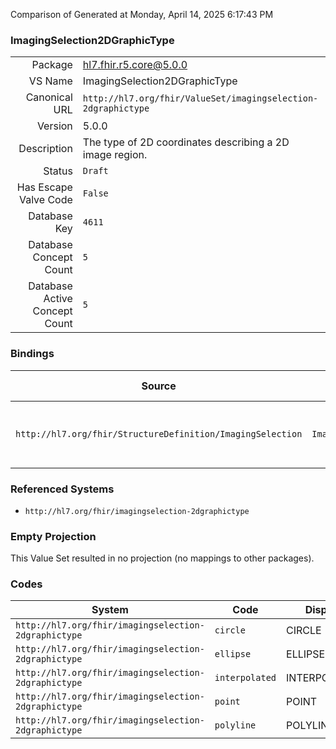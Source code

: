 Comparison of 
Generated at Monday, April 14, 2025 6:17:43 PM

### ImagingSelection2DGraphicType

|      |     |
| ---: | --- |
| Package | hl7.fhir.r5.core@5.0.0 |
| VS Name | ImagingSelection2DGraphicType |
| Canonical URL | `http://hl7.org/fhir/ValueSet/imagingselection-2dgraphictype` |
| Version | 5.0.0 |
| Description | The type of 2D coordinates describing a 2D image region. |
| Status | `Draft` |
| Has Escape Valve Code | `False` |
| Database Key | `4611` |
| Database Concept Count | `5` |
| Database Active Concept Count | `5` |
### Bindings

| Source | Element | Binding | Strength | Element Short |
| ------ | ------- | ------- | -------- | ------------- |
| `http://hl7.org/fhir/StructureDefinition/ImagingSelection` | `ImagingSelection.instance.imageRegion2D.regionType` | `http://hl7.org/fhir/ValueSet/imagingselection-2dgraphictype\|5.0.0` | `Required` | point \| polyline \| interpolated \| circle \| ellipse |

### Referenced Systems

* `http://hl7.org/fhir/imagingselection-2dgraphictype`
### Empty Projection

This Value Set resulted in no projection (no mappings to other packages).

### Codes

| System | Code | Display |
| ------ | ---- | ------- |
| `http://hl7.org/fhir/imagingselection-2dgraphictype` | `circle` | CIRCLE |
| `http://hl7.org/fhir/imagingselection-2dgraphictype` | `ellipse` | ELLIPSE |
| `http://hl7.org/fhir/imagingselection-2dgraphictype` | `interpolated` | INTERPOLATED |
| `http://hl7.org/fhir/imagingselection-2dgraphictype` | `point` | POINT |
| `http://hl7.org/fhir/imagingselection-2dgraphictype` | `polyline` | POLYLINE |
